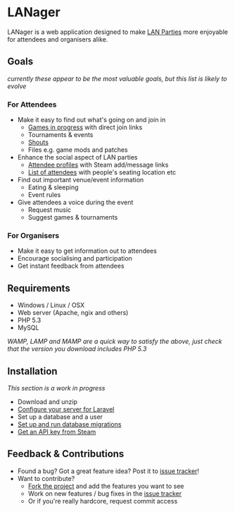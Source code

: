 LANager
=======

LANager is a web application designed to make [LAN Parties](https://en.wikipedia.org/wiki/Lan_party)
more enjoyable for attendees and organisers alike.

## Goals
*currently these appear to be the most valuable goals, but this list is likely to evolve*

### For Attendees
* Make it easy to find out what's going on and join in
	* [Games in progress](http://i.imgur.com/xbN2R.png) with direct join links
	* Tournaments & events
	* [Shouts](http://i.imgur.com/tixUA.png)
	* Files e.g. game mods and patches
* Enhance the social aspect of LAN parties
	* [Attendee profiles](http://i.imgur.com/P5gaT.png) with Steam add/message links
	* [List of attendees](http://i.imgur.com/IBlHK.png) with people's seating location etc
* Find out important venue/event information
	* Eating & sleeping
	* Event rules
* Give attendees a voice during the event
	* Request music
	* Suggest games & tournaments

### For Organisers
* Make it easy to get information out to attendees
* Encourage socialising and participation
* Get instant feedback from attendees


## Requirements
* Windows / Linux / OSX
* Web server (Apache, ngix and others)
* PHP 5.3
* MySQL

*WAMP, LAMP and MAMP are a quick way to satisfy the above, just check that the version you download includes PHP 5.3* 

## Installation
*This section is a work in progress*

* Download and unzip
* [Configure your server for Laravel](http://www.laravel.com/docs/install)
* Set up a database and a user
* [Set up and run database migrations](http://www.laravel.com/docs/database/migrations)
* [Get an API key from Steam](steamcommunity.com/dev/apikey)


## Feedback & Contributions
* Found a bug? Got a great feature idea? Post it to [issue tracker](https://github.com/ilumos/lanager/issues)!
* Want to contribute?
	* [Fork the project](https://github.com/ilumos/lanager/fork) and add the features you want to see
	* Work on new features / bug fixes in the [issue tracker](https://github.com/ilumos/lanager/issues)
	* Or if you're really hardcore, request commit access 
